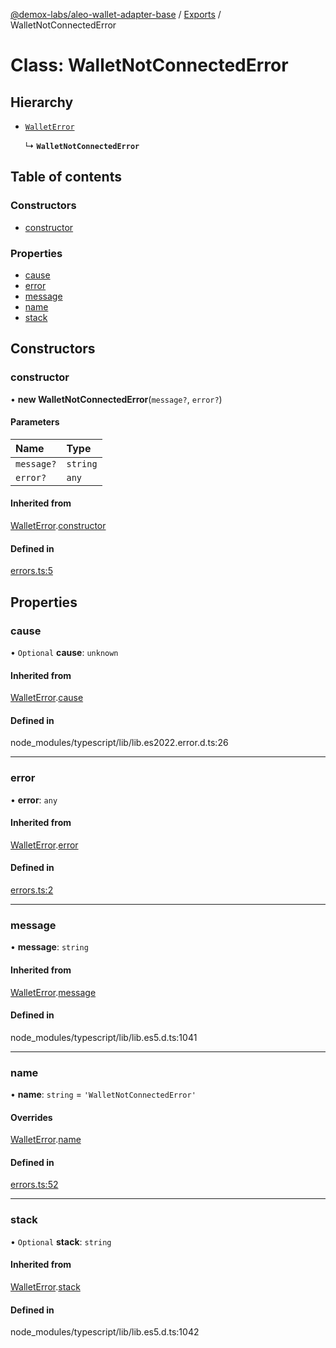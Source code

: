 [@demox-labs/aleo-wallet-adapter-base](../README.md) / [Exports](../modules.md) / WalletNotConnectedError

# Class: WalletNotConnectedError

## Hierarchy

- [`WalletError`](WalletError.md)

  ↳ **`WalletNotConnectedError`**

## Table of contents

### Constructors

- [constructor](WalletNotConnectedError.md#constructor)

### Properties

- [cause](WalletNotConnectedError.md#cause)
- [error](WalletNotConnectedError.md#error)
- [message](WalletNotConnectedError.md#message)
- [name](WalletNotConnectedError.md#name)
- [stack](WalletNotConnectedError.md#stack)

## Constructors

### constructor

• **new WalletNotConnectedError**(`message?`, `error?`)

#### Parameters

| Name | Type |
| :------ | :------ |
| `message?` | `string` |
| `error?` | `any` |

#### Inherited from

[WalletError](WalletError.md).[constructor](WalletError.md#constructor)

#### Defined in

[errors.ts:5](https://github.com/demox-labs/leo-wallet-adapter/blob/21dd6ca/packages/core/base/errors.ts#L5)

## Properties

### cause

• `Optional` **cause**: `unknown`

#### Inherited from

[WalletError](WalletError.md).[cause](WalletError.md#cause)

#### Defined in

node_modules/typescript/lib/lib.es2022.error.d.ts:26

___

### error

• **error**: `any`

#### Inherited from

[WalletError](WalletError.md).[error](WalletError.md#error)

#### Defined in

[errors.ts:2](https://github.com/demox-labs/leo-wallet-adapter/blob/21dd6ca/packages/core/base/errors.ts#L2)

___

### message

• **message**: `string`

#### Inherited from

[WalletError](WalletError.md).[message](WalletError.md#message)

#### Defined in

node_modules/typescript/lib/lib.es5.d.ts:1041

___

### name

• **name**: `string` = `'WalletNotConnectedError'`

#### Overrides

[WalletError](WalletError.md).[name](WalletError.md#name)

#### Defined in

[errors.ts:52](https://github.com/demox-labs/leo-wallet-adapter/blob/21dd6ca/packages/core/base/errors.ts#L52)

___

### stack

• `Optional` **stack**: `string`

#### Inherited from

[WalletError](WalletError.md).[stack](WalletError.md#stack)

#### Defined in

node_modules/typescript/lib/lib.es5.d.ts:1042
